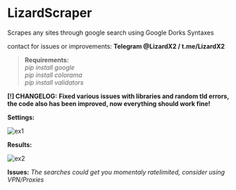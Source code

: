 # LizardScraper
Scrapes any sites through google search using Google Dorks Syntaxes

contact for issues or improvements: **Telegram @LizardX2 / t.me/LizardX2**

> **Requirements:** <br />
> _pip install google_<br />
> _pip install colorama_<br />
> _pip install validators_<br />

**[!] CHANGELOG:** **Fixed various issues with libraries and random tld errors, the code also has been improved, now everything should work fine!**

**Settings:**

![ex1](https://user-images.githubusercontent.com/108220470/182152718-a28b92ae-8766-4308-a392-4bd3031bde34.png)


**Results:**

![ex2](https://user-images.githubusercontent.com/108220470/182152788-8445aa81-cf63-4536-9473-f604f8c47f6c.png)



**Issues:** _The searches could get you momentaly ratelimited, consider using VPN/Proxies_
